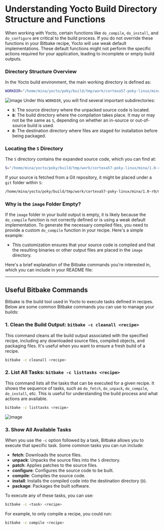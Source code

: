 
# Understanding Yocto Build Directory Structure and Functions

When working with Yocto, certain functions like `do_compile`, `do_install`, and `do_configure` are critical to the build process. If you do not override these functions in your Bitbake recipe, Yocto will use weak default implementations. These default functions might not perform the specific actions required for your application, leading to incomplete or empty build outputs.

### Directory Structure Overview

In the Yocto build environment, the main working directory is defined as:

```bash
WORKDIR="/home/mina/yocto/poky/build/tmp/work/cortexa57-poky-linux/mina/1.0-r0"
```
![image](https://github.com/user-attachments/assets/8ab6be91-ec26-4995-9465-ea2e4857266f)
Under this `WORKDIR`, you will find several important subdirectories:

- **`S`**: The source directory where the unpacked source code is located.
- **`B`**: The build directory where the compilation takes place. It may or may not be the same as `S`, depending on whether an in-source or out-of-source build is used.
- **`D`**: The destination directory where files are staged for installation before being packaged.

### Locating the `S` Directory

The `S` directory contains the expanded source code, which you can find at:

```bash
S="/home/mina/yocto/poky/build/tmp/work/cortexa57-poky-linux/mina/1.0-r0/mina-1.0"
```

If your source is fetched from a Git repository, it might be placed under a `git` folder within `S`:

```bash
/home/mina/yocto/poky/build/tmp/work/cortexa57-poky-linux/mina/1.0-r0/mina-1.0/git
```

### Why is the `image` Folder Empty?

If the `image` folder in your build output is empty, it is likely because the `do_compile` function is not correctly defined or is using a weak default implementation. To generate the necessary compiled files, you need to provide a custom `do_compile` function in your recipe. Here's a simple example:
- This customization ensures that your source code is compiled and that the resulting binaries or other output files are placed in the `image` directory.



Here's a brief explanation of the Bitbake commands you're interested in, which you can include in your README file:

---

## Useful Bitbake Commands

Bitbake is the build tool used in Yocto to execute tasks defined in recipes. Below are some common Bitbake commands you can use to manage your builds:

### 1. Clean the Build Output: `bitbake -c cleanall <recipe>`
This command cleans all the build output associated with the specified recipe, including any downloaded source files, compiled objects, and packaging files. It's useful when you want to ensure a fresh build of a recipe.

```bash
bitbake -c cleanall <recipe>
```

### 2. List All Tasks: `bitbake -c listtasks <recipe>`
This command lists all the tasks that can be executed for a given recipe. It shows the sequence of tasks, such as `do_fetch`, `do_unpack`, `do_compile`, `do_install`, etc. This is useful for understanding the build process and what actions are available.

```bash
bitbake -c listtasks <recipe>
```
![image](https://github.com/user-attachments/assets/f7ee5380-d939-43e0-b4dd-b3c3a93f17a2)

### 3. Show All Available Tasks
When you use the `-c` option followed by a task, Bitbake allows you to execute that specific task. Some common tasks you can run include:

- **fetch**: Downloads the source files.
- **unpack**: Unpacks the source files into the `S` directory.
- **patch**: Applies patches to the source files.
- **configure**: Configures the source code to be built.
- **compile**: Compiles the source code.
- **install**: Installs the compiled code into the destination directory (`D`).
- **package**: Packages the built software.

To execute any of these tasks, you can use:

```bash
bitbake -c <task> <recipe>
```

For example, to only compile a recipe, you could run:

```bash
bitbake -c compile <recipe>
```
